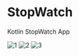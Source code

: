 # StopWatch
Kotlin StopWatch App

![1](https://user-images.githubusercontent.com/32964161/187018552-49b2b622-61a3-4223-aa7f-4426e9b2a198.jpeg)
![2](https://user-images.githubusercontent.com/32964161/187018554-18adce2e-e174-444d-94af-f4373dc8ea31.jpeg)
![3](https://user-images.githubusercontent.com/32964161/187018555-484ef01e-2870-4108-bc54-d83cac494a20.jpeg)
